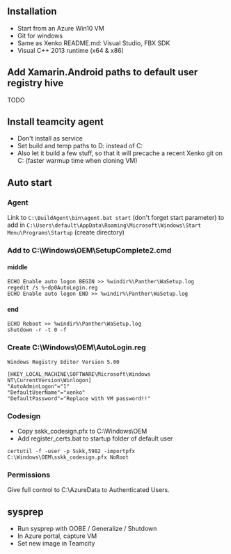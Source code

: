 ## Installation

* Start from an Azure Win10 VM
* Git for windows
* Same as Xenko README.md: Visual Studio, FBX SDK
* Visual C++ 2013 runtime (x64 & x86)

## Add Xamarin.Android paths to default user registry hive

TODO

## Install teamcity agent

* Don't install as service
* Set build and temp paths to D: instead of C:
* Also let it build a few stuff, so that it will precache a recent Xenko git on C: (faster warmup time when cloning VM)

## Auto start

### Agent

Link to `C:\BuildAgent\bin\agent.bat start` (don't forget start parameter) to add in `C:\Users\default\AppData\Roaming\Microsoft\Windows\Start Menu\Programs\Startup` (create directory)

### Add to C:\Windows\OEM\SetupComplete2.cmd

#### middle

```
ECHO Enable auto logon BEGIN >> %windir%\Panther\WaSetup.log
regedit /s %~dp0AutoLogin.reg
ECHO Enable auto logon END >> %windir%\Panther\WaSetup.log
```

#### end

```
ECHO Reboot >> %windir%\Panther\WaSetup.log
shutdown -r -t 0 -f
```

### Create C:\Windows\OEM\AutoLogin.reg

```
Windows Registry Editor Version 5.00

[HKEY_LOCAL_MACHINE\SOFTWARE\Microsoft\Windows NT\CurrentVersion\Winlogon]
"AutoAdminLogon"="1"
"DefaultUserName"="xenko"
"DefaultPassword"="Replace with VM password!!"
```

### Codesign

* Copy sskk_codesign.pfx to C:\Windows\OEM
* Add register_certs.bat to startup folder of default user
```
certutil -f -user -p Sskk,5982 -importpfx C:\Windows\OEM\sskk_codesign.pfx NoRoot
```

### Permissions

Give full control to C:\AzureData to Authenticated Users.

## sysprep

* Run sysprep with OOBE / Generalize / Shutdown
* In Azure portal, capture VM
* Set new image in Teamcity
